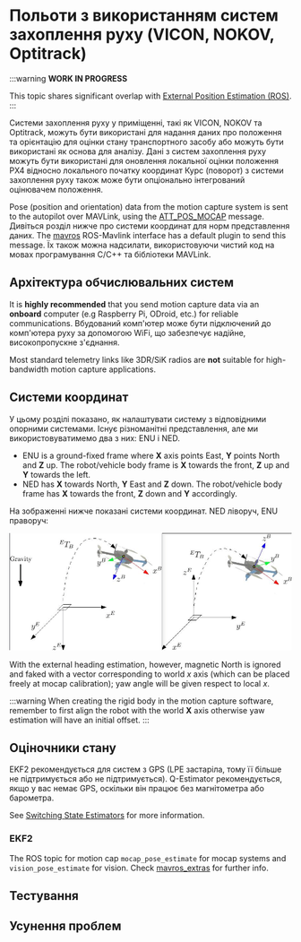 # Польоти з використанням систем захоплення руху (VICON, NOKOV, Optitrack)

:::warning
**WORK IN PROGRESS**

This topic shares significant overlap with [External Position Estimation (ROS)](../ros/external_position_estimation.md).
:::

Системи захоплення руху у приміщенні, такі як VICON, NOKOV та Optitrack, можуть бути використані для надання даних про положення та орієнтацію для оцінки стану транспортного засобу або можуть бути використані як основа для аналізу.
Дані з систем захоплення руху можуть бути використані для оновлення локальної оцінки положення PX4 відносно локального початку координат Курс (поворот) з системи захоплення руху також може бути опціонально інтегрований оцінювачем положення.

Pose (position and orientation) data from the motion capture system is sent to the autopilot over MAVLink, using the [ATT_POS_MOCAP](https://mavlink.io/en/messages/common.html#ATT_POS_MOCAP) message. Дивіться розділ нижче про системи координат для норм представлення даних. The [mavros](../ros/mavros_installation.md) ROS-Mavlink interface has a default plugin to send this message. Їх також можна надсилати, використовуючи чистий код на мовах програмування C/C++ та бібліотеки MAVLink.

## Архітектура обчислювальних систем

It is **highly recommended** that you send motion capture data via an **onboard** computer (e.g Raspberry Pi, ODroid, etc.) for reliable communications. Вбудований комп'ютер може бути підключений до комп'ютера руху за допомогою WiFi, що забезпечує надійне, високопропускне з'єднання.

Most standard telemetry links like 3DR/SiK radios are **not** suitable for high-bandwidth motion capture applications.

## Системи координат

У цьому розділі показано, як налаштувати систему з відповідними опорними системами. Існує різноманітні представлення, але ми використовуватимемо два з них: ENU і NED.

- ENU is a ground-fixed frame where **X** axis points East, **Y** points North and **Z** up. The robot/vehicle body frame is **X** towards the front, **Z** up and **Y** towards the left.
- NED has **X** towards North, **Y** East and **Z** down. The robot/vehicle body frame has **X** towards the front, **Z** down and **Y** accordingly.

На зображенні нижче показані системи координат. NED ліворуч, ENU праворуч:

![Reference frames](../../assets/lpe/ref_frames.png)

With the external heading estimation, however, magnetic North is ignored and faked with a vector corresponding to world _x_ axis (which can be placed freely at mocap calibration); yaw angle will be given respect to local _x_.

:::warning
When creating the rigid body in the motion capture software, remember to first align the robot with the world **X** axis otherwise yaw estimation will have an initial offset.
:::

## Оціночники стану

EKF2 рекомендується для систем з GPS (LPE застаріла, тому її більше не підтримується або не підтримується).
Q-Estimator рекомендується, якщо у вас немає GPS, оскільки він працює без магнітометра або барометра.

See [Switching State Estimators](../advanced/switching_state_estimators.md) for more information.

### EKF2

The ROS topic for motion cap `mocap_pose_estimate` for mocap systems and `vision_pose_estimate` for vision.
Check [mavros_extras](https://wiki.ros.org/mavros_extras) for further info.

## Тестування

## Усунення проблем
